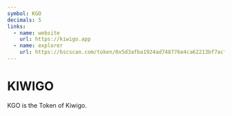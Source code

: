 ```yaml
---
symbol: KGO
decimals: 5
links:
  - name: website
    url: https://kiwigo.app
  - name: explorer
    url: https://bscscan.com/token/0x5d3afba1924ad748776e4ca62213bf7acf39d773
---
```


# KIWIGO

KGO is the Token of Kiwigo.
